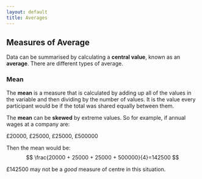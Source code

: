 ```yaml
---
layout: default
title: Averages
---
```


<div class="explanation" markdown="1">

## Measures of Average

Data can be summarised by calculating a **central value**, known as an **average**.  There are different types of average.

### Mean
The **mean** is a measure that is calculated by adding up all of the values in the variable and then dividing by the number of values.  It is the value every participant would be if the total was shared equally between them.

The **mean** can be **skewed** by extreme values.  So for example, if annual wages at a company are:

£20000, £25000, £25000, £500000

Then the mean would be:
$$ \frac{20000 + 25000 + 25000 + 500000}{4}=142500 $$

£142500 may not be a *good* measure of centre in this situation.

</div>
